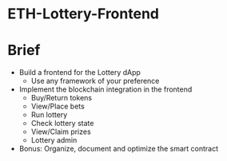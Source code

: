 # ETH-Lottery-Frontend

# Brief

  - Build a frontend for the Lottery dApp
       - Use any framework of your preference
  - Implement the blockchain integration in the frontend
       - Buy/Return tokens
       - View/Place bets
       - Run lottery
       - Check lottery state
       - View/Claim prizes
       - Lottery admin
   - Bonus: Organize, document and optimize the smart contract
